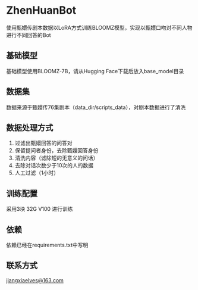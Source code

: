 # ZhenHuanBot
使用甄嬛传剧本数据以LoRA方式训练BLOOMZ模型，实现以甄嬛口吻对不同人物进行不同回答的Bot



## 基础模型
基础模型使用BLOOMZ-7B，请从Hugging Face下载后放入base_model目录

## 数据集
数据来源于甄嬛传76集剧本（data_dir/scripts_data），对剧本数据进行了清洗

## 数据处理方式
1. 过滤出甄嬛回答的问答对
2. 保留提问者身份，去除甄嬛回答身份
3. 清洗内容（滤除短的无意义的问话）
4. 去除对话次数少于10次的人的数据
5. 人工过滤（1小时）

## 训练配置
采用3块 32G V100 进行训练

## 依赖
依赖已经在requirements.txt中写明

## 联系方式
jiangxiaelves@163.com

